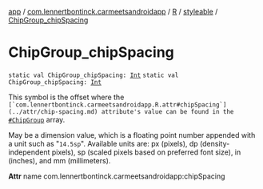 [app](../../../index.md) / [com.lennertbontinck.carmeetsandroidapp](../../index.md) / [R](../index.md) / [styleable](index.md) / [ChipGroup_chipSpacing](./-chip-group_chip-spacing.md)

# ChipGroup_chipSpacing

`static val ChipGroup_chipSpacing: `[`Int`](https://kotlinlang.org/api/latest/jvm/stdlib/kotlin/-int/index.html)
`static val ChipGroup_chipSpacing: `[`Int`](https://kotlinlang.org/api/latest/jvm/stdlib/kotlin/-int/index.html)

This symbol is the offset where the ``[`com.lennertbontinck.carmeetsandroidapp.R.attr#chipSpacing`](../attr/chip-spacing.md) attribute's value can be found in the ``[`#ChipGroup`](-chip-group.md) array.

May be a dimension value, which is a floating point number appended with a unit such as "`14.5sp`". Available units are: px (pixels), dp (density-independent pixels), sp (scaled pixels based on preferred font size), in (inches), and mm (millimeters).

**Attr**
name com.lennertbontinck.carmeetsandroidapp:chipSpacing

